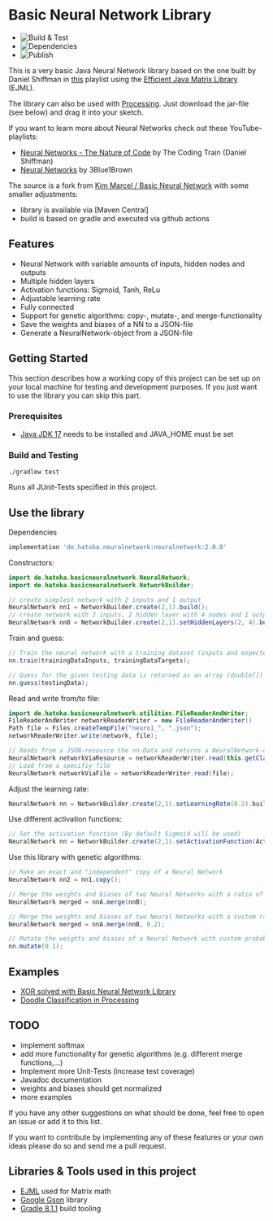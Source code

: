 # Basic Neural Network Library

* ![Build & Test](https://github.com/Thomas-Bergmann/neuralnetwork/actions/workflows/build.yml/badge.svg)
* ![Dependencies](https://github.com/Thomas-Bergmann/neuralnetwork/actions/workflows/depsubmission.yml/badge.svg)
* ![Publish](https://github.com/Thomas-Bergmann/neuralnetwork/actions/workflows/release.yml/badge.svg)

This is a very basic Java Neural Network library based on the one built by Daniel Shiffman in [this](https://www.youtube.com/watch?v=XJ7HLz9VYz0&list=PLRqwX-V7Uu6aCibgK1PTWWu9by6XFdCfh) playlist using the [Efficient Java Matrix Library](https://www.ejml.org) (EJML).

The library can also be used with [Processing](https://processing.org). Just download the jar-file (see below) and drag it into your sketch.

If you want to learn more about Neural Networks check out these YouTube-playlists:
- [Neural Networks - The Nature of Code](https://www.youtube.com/watch?v=XJ7HLz9VYz0&list=PLRqwX-V7Uu6aCibgK1PTWWu9by6XFdCfh) by The Coding Train (Daniel Shiffman)
- [Neural Networks](https://www.youtube.com/watch?v=aircAruvnKk&list=PLZHQObOWTQDNU6R1_67000Dx_ZCJB-3pi) by 3Blue1Brown

The source is a fork from [Kim Marcel / Basic Neural Network](https://github.com/kim-marcel/basic_neural_network) with some smaller adjustments:
- library is available via [Maven Central]
- build is based on gradle and executed via github actions

## Features

- Neural Network with variable amounts of inputs, hidden nodes and outputs
- Multiple hidden layers
- Activation functions: Sigmoid, Tanh, ReLu
- Adjustable learning rate
- Fully connected
- Support for genetic algorithms: copy-, mutate-, and merge-functionality
- Save the weights and biases of a NN to a JSON-file
- Generate a NeuralNetwork-object from a JSON-file

## Getting Started

This section describes how a working copy of this project can be set up on your local machine for testing and development purposes. If you just want to use the library you can skip this part.

### Prerequisites
- [Java JDK 17](https://adoptium.net/temurin/releases/) needs to be installed and JAVA_HOME must be set

### Build and Testing
```
./gradlew test
```
Runs all JUnit-Tests specified in this project.

## Use the library
Dependencies
```gradle
implementation 'de.hatoka.neuralnetwork:neuralnetwork:2.0.0'
```

Constructors:
```java
import de.hatoka.basicneuralnetwork.NeuralNetwork;
import de.hatoka.basicneuralnetwork.NetworkBuilder;

// create simplest network with 2 inputs and 1 output
NeuralNetwork nn1 = NetworkBuilder.create(2,1).build();
// create network with 2 inputs, 2 hidden layer with 4 nodes and 1 output
NeuralNetwork nn0 = NetworkBuilder.create(2,1).setHiddenLayers(2, 4).build();
```

Train and guess:
```java
// Train the neural network with a training dataset (inputs and expected outputs)
nn.train(trainingDataInputs, trainingDataTargets);

// Guess for the given testing data is returned as an array (double[])
nn.guess(testingData);
```

Read and write from/to file:
```java
import de.hatoka.basicneuralnetwork.utilities.FileReaderAndWriter;
FileReaderAndWriter networkReaderWriter = new FileReaderAndWriter()
Path file = Files.createTempFile("neuro1_", ".json");
networkReaderWriter.write(network, file);

// Reads from a JSON-resource the nn-Data and returns a NeuralNetwork-object
NeuralNetwork networkViaResource = networkReaderWriter.read(this.getClass().getClassLoader().getResourceAsStream(resource));
// Load from a specifiy file
NeuralNetwork networkViaFile = networkReaderWriter.read(file);
```

Adjust the learning rate:
```java
NeuralNetwork nn = NetworkBuilder.create(2,1).setLearningRate(0.2).build();
```

Use different activation functions:
```java
// Set the activation function (By default Sigmoid will be used)
NeuralNetwork nn = NetworkBuilder.create(2,1).setActivationFunction(ActivationFunctions.TANH).build();
```

Use this library with genetic algorithms:
```java
// Make an exact and "independent" copy of a Neural Network
NeuralNetwork nn2 = nn1.copy();

// Merge the weights and biases of two Neural Networks with a ratio of 50:50
NeuralNetwork merged = nnA.merge(nnB);

// Merge the weights and biases of two Neural Networks with a custom ratio (here: 20:80)
NeuralNetwork merged = nnA.merge(nnB, 0.2);

// Mutate the weights and biases of a Neural Network with custom probability
nn.mutate(0.1);
```
## Examples

- [XOR solved with Basic Neural Network Library](https://github.com/kim-marcel/xor_with_nn)
- [Doodle Classification in Processing](https://github.com/kim-marcel/doodle_classifier)

## TODO

- implement softmax
- add more functionality for genetic algorithms (e.g. different merge functions,...)
- Implement more Unit-Tests (increase test coverage)
- Javadoc documentation
- weights and biases should get normalized
- more examples

If you have any other suggestions on what should be done, feel free to open an issue or add it to this list.

If you want to contribute by implementing any of these features or your own ideas please do so and send me a pull request.

## Libraries & Tools used in this project

- [EJML](https://www.ejml.org) used for Matrix math
- [Google Gson](https://github.com/google/gson) library
- [Gradle 8.1.1](https://docs.gradle.org/8.1.1/release-notes.html) build tooling
